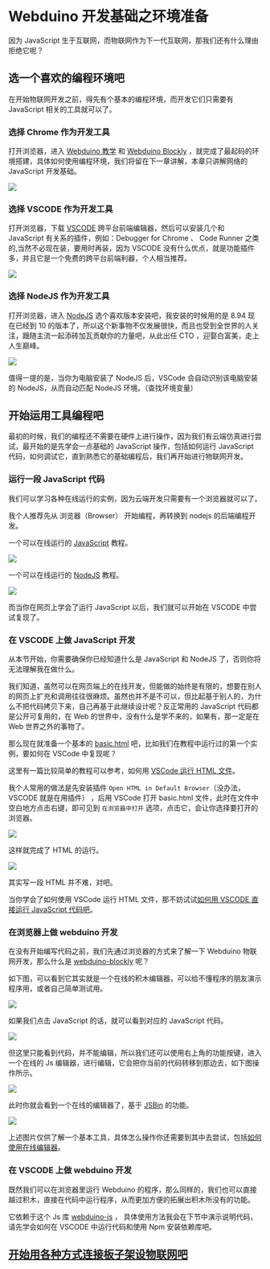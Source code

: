 # Webduino 开发基础之环境准备

因为 JavaScript 生于互联网，而物联网作为下一代互联网，那我们还有什么理由拒绝它呢？

## 选一个喜欢的编程环境吧

在开始物联网开发之前，得先有个基本的编程环境，而开发它们只需要有 JavaScript 相关的工具就可以了。

### 选择 Chrome 作为开发工具

打开浏览器，进入 [Webduino 教学](https://bit.webduino.io/site/zh_cn/tutorials.html) 和 [Webduino Blockly](https://bit.webduino.com.cn/blockly/) ，就完成了最起码的环境搭建，具体如何使用编程环境，我们将留在下一章讲解，本章只讲解网络的 JavaScript 开发基础。

![](image/study.png)

### 选择 VSCODE 作为开发工具

打开浏览器，下载 [VSCODE](https://code.visualstudio.com/) 跨平台前端编辑器，然后可以安装几个和 JavaScript 有关系的插件，例如：Debugger for Chrome 、 Code Runner 之类的,当然不必现在装，要用时再装，因为 VSCODE 没有什么优点，就是功能插件多，并且它是一个免费的跨平台前端利器，个人相当推荐。

![](image/vscode.png)

### 选择 NodeJS 作为开发工具

打开浏览器，进入 [NodeJS](https://nodejs.org/en/) 选个喜欢版本安装吧，我安装的时候用的是 8.94 现在已经到 10 的版本了，所以这个新事物不仅发展很快，而且也受到全世界的人关注，跟随主流一起添砖加瓦贡献你的力量吧，从此出任 CTO ，迎娶白富美，走上人生巅峰。

![](image/nodejs.png)

值得一提的是，当你为电脑安装了 NodeJS 后，VSCode 会自动识别该电脑安装的 NodeJS，从而自动匹配 NodeJS 环境。（查找环境变量）

## 开始运用工具编程吧

最初的时候，我们的编程还不需要在硬件上进行操作，因为我们有云端仿真进行尝试，最开始的是先学会一点基础的 JavaScript 操作，包括如何运行 JavaScript 代码，如何调试它，直到熟悉它的基础编程后，我们再开始进行物联网开发。

### 运行一段 JavaScript 代码

我们可以学习各种在线运行的实例，因为云端开发只需要有一个浏览器就可以了。

我个人推荐先从 浏览器（Browser） 开始编程，再转换到 nodejs 的后端编程开发。

一个可以在线运行的 [JavaScript](http://www.runoob.com/js/js-tutorial.html) 教程。

![](image/run_javascript.png)

一个可以在线运行的 [NodeJS](http://www.runoob.com/nodejs/nodejs-tutorial.html) 教程。

![](image/run_nodejs.png)

而当你在网页上学会了运行 JavaScript 以后，我们就可以开始在 VSCODE 中尝试复现了。

### 在 VSCODE 上做 JavaScript 开发

从本节开始，你需要确保你已经知道什么是 JavaScript 和 NodeJS 了，否则你将无法理解我在做什么。

我们知道，虽然可以在网页端上的在线开发，但能做的始终是有限的，想要在别人的网页上扩充和调用往往很麻烦。虽然也并不是不可以，但比起基于别人的，为什么不把代码拷贝下来，自己再基于此继续设计呢？反正常用的 JavaScript 代码都是公开可复用的，在 Web 的世界中，没有什么是学不来的，如果有，那一定是在 Web 世界之外的事物了。

那么现在就准备一个基本的 [basic.html](https://github.com/junhuanchen/webduino-basic/blob/master/basic.html) 吧，比如我们在教程中运行过的第一个实例，要如何在 VSCode 中复现呢？

这里有一篇比较简单的教程可以参考，如何用 [VSCode 运行 HTML 文件](https://www.jianshu.com/p/4030be25c98e)。

我个人常用的做法是先安装插件 `Open HTML in Default Browser`（没办法，VSCODE 就是在用插件） ，后用 VSCode 打开 basic.html 文件，此时在文件中空白地方点击右键，即可见到 `在浏览器中打开` 选项，点击它，会让你选择要打开的浏览器。

![](image/vscode_html.png)

这样就完成了 HTML 的运行。

![](image/run_html.png)

其实写一段 HTML 并不难，对吧。

当你学会了如何使用 VSCode 运行 HTML 文件，那不妨试试[如何用 VSCODE 直接运行 JavaScript 代码吧](https://jingyan.baidu.com/article/39810a23416c3fb636fda6da.html)。

### 在浏览器上做 webduino 开发

在没有开始编写代码之前，我们先通过浏览器的方式来了解一下 Webduino 物联网开发，那么什么是 [webduino-blockly](https://github.com/webduinoio/webduino-blockly) 呢？

如下图，可以看到它其实就是一个在线的积木编辑器，可以给不懂程序的朋友演示程序用，或者自己简单测试用。

![](image/blockly.png)

如果我们点击 JavaScript 的话，就可以看到对应的 JavaScript 代码。

![](image/blockly_code.png)

但这里只能看到代码，并不能编辑，所以我们还可以使用右上角的功能按键，进入一个在线的 Js 编辑器，进行编辑，它会把你当前的代码转移到那边去，如下图操作所示。

![](image/open_online.png)

此时你就会看到一个在线的编辑器了，基于 [JSBin](jsbin.com) 的功能。

![](image/online_editor.png)

上述图片仅供了解一个基本工具，具体怎么操作你还需要到其中去尝试，包括[如何使用在线编辑器](https://tutorials.webduino.io/zh-tw/docs/blockly/index.html)。

### 在 VSCODE 上做 webduino 开发

既然我们可以在浏览器里运行 Webduino 的程序，那么同样的，我们也可以直接越过积木，直接在代码中运行程序，从而更加方便的拓展出积木所没有的功能。

它依赖于这个 Js 库 [webduino-js](https://github.com/webduinoio/webduino-js) ，
具体使用方法我会在下节中演示说明代码，请先学会如何在 VSCODE 中运行代码和使用 Npm 安装依赖库吧。

## [开始用各种方式连接板子架设物联网吧](https://github.com/junhuanchen/webduino-basic/blob/master/connect.md)
